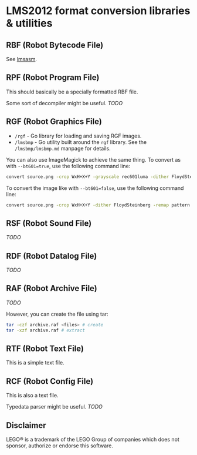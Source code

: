 # LMS2012 format conversion libraries & utilities

## RBF (Robot Bytecode File)

See [lmsasm](https://github.com/ev3dev/lmsasm/).

## RPF (Robot Program File)

This should basically be a specially formatted RBF file.

Some sort of decompiler might be useful. *TODO*

## RGF (Robot Graphics File)

- `/rgf` - Go library for loading and saving RGF images.
- `/lmsbmp` - Go utility built around the `rgf` library. See the `/lmsbmp/lmsbmp.md` manpage for details.

You can also use ImageMagick to achieve the same thing. To convert as with `--bt601=true`, use the following command line:
```sh
convert source.png -crop WxH+X+Y -grayscale rec601luma -dither FloydSteinberg -remap pattern:gray50 destination.rgf
```

To convert the image like with `--bt601=false`, use the following command line:
```sh
convert source.png -crop WxH+X+Y -dither FloydSteinberg -remap pattern:gray50 destination.rgf
```

## RSF (Robot Sound File)

*TODO*

## RDF (Robot Datalog File)

*TODO*

## RAF (Robot Archive File)

*TODO*

However, you can create the file using tar:
```sh
tar -czf archive.raf <files> # create
tar -xzf archive.raf # extract
```

## RTF (Robot Text File)

This is a simple text file.

## RCF (Robot Config File)

This is also a text file.

Typedata parser might be useful. *TODO*


## Disclaimer

LEGO® is a trademark of the LEGO Group of companies which does not sponsor,
authorize or endorse this software.
